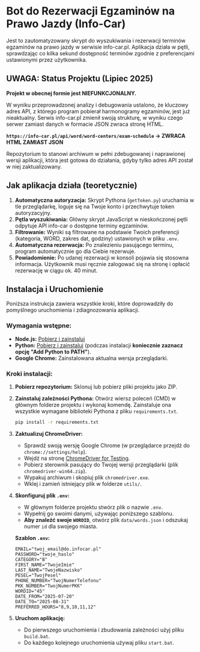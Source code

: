 # Bot do Rezerwacji Egzaminów na Prawo Jazdy (Info-Car)

Jest to zautomatyzowany skrypt do wyszukiwania i rezerwacji terminów egzaminów na prawo jazdy w serwisie info-car.pl. Aplikacja działa w pętli, sprawdzając co kilka sekund dostępność terminów zgodnie z preferencjami ustawionymi przez użytkownika.

## UWAGA: Status Projektu (Lipiec 2025)

**Projekt w obecnej formie jest NIEFUNKCJONALNY.**

W wyniku przeprowadzonej analizy i debugowania ustalono, że kluczowy adres API, z którego program pobierał harmonogramy egzaminów, jest już nieaktualny. Serwis info-car.pl zmienił swoją strukturę, w wyniku czego serwer zamiast danych w formacie JSON zwraca stronę HTML.

**`https://info-car.pl/api/word/word-centers/exam-schedule` -> ZWRACA HTML ZAMIAST JSON**

Repozytorium to stanowi archiwum w pełni zdebugowanej i naprawionej wersji aplikacji, która jest gotowa do działania, gdyby tylko adres API został w niej zaktualizowany.

## Jak aplikacja działa (teoretycznie)

1.  **Automatyczna autoryzacja:** Skrypt Pythona (`getToken.py`) uruchamia w tle przeglądarkę, loguje się na Twoje konto i przechwytuje token autoryzacyjny.
2.  **Pętla wyszukiwania:** Główny skrypt JavaScript w nieskończonej pętli odpytuje API info-car o dostępne terminy egzaminów.
3.  **Filtrowanie:** Wyniki są filtrowane na podstawie Twoich preferencji (kategoria, WORD, zakres dat, godziny) ustawionych w pliku `.env`.
4.  **Automatyczna rezerwacja:** Po znalezieniu pasującego terminu, program automatycznie go dla Ciebie rezerwuje.
5.  **Powiadomienie:** Po udanej rezerwacji w konsoli pojawia się stosowna informacja. Użytkownik musi ręcznie zalogować się na stronę i opłacić rezerwację w ciągu ok. 40 minut.

## Instalacja i Uruchomienie

Poniższa instrukcja zawiera wszystkie kroki, które doprowadziły do pomyślnego uruchomienia i zdiagnozowania aplikacji.

### Wymagania wstępne:
*   **Node.js:** [Pobierz i zainstaluj](https://nodejs.org/en)
*   **Python:** [Pobierz i zainstaluj](https://www.python.org/downloads/) (podczas instalacji **koniecznie zaznacz opcję "Add Python to PATH"**).
*   **Google Chrome:** Zainstalowana aktualna wersja przeglądarki.

### Kroki instalacji:

1.  **Pobierz repozytorium:** Sklonuj lub pobierz pliki projektu jako ZIP.

2.  **Zainstaluj zależności Pythona:**
    Otwórz wiersz poleceń (CMD) w głównym folderze projektu i wykonaj komendę. Zainstaluje ona wszystkie wymagane biblioteki Pythona z pliku `requirements.txt`.
    ```bash
    pip install -r requirements.txt
    ```

3.  **Zaktualizuj ChromeDriver:**
    *   Sprawdź swoją wersję Google Chrome (w przeglądarce przejdź do `chrome://settings/help`).
    *   Wejdź na stronę [ChromeDriver for Testing](https://googlechromelabs.github.io/chrome-for-testing/).
    *   Pobierz sterownik pasujący do Twojej wersji przeglądarki (plik `chromedriver-win64.zip`).
    *   Wypakuj archiwum i skopiuj plik `chromedriver.exe`.
    *   Wklej i zamień istniejący plik w folderze `utils/`.

4.  **Skonfiguruj plik `.env`:**
    *   W głównym folderze projektu stwórz plik o nazwie `.env`.
    *   Wypełnij go swoimi danymi, używając poniższego szablonu.
    *   **Aby znaleźć swoje `WORDID`**, otwórz plik `data/words.json` i odszukaj numer `id` dla swojego miasta.

    **Szablon `.env`:**
    ```
    EMAIL="twoj_email@do.infocar.pl"
    PASSWORD="twoje_haslo"
    CATEGORY="B"
    FIRST_NAME="TwojeImie"
    LAST_NAME="TwojeNazwisko"
    PESEL="TwojPesel"
    PHONE_NUMBER="TwojNumerTelefonu"
    PKK_NUMBER="TwojNumerPKK"
    WORDID="45"
    DATE_FROM="2025-07-20"
    DATE_TO="2025-08-31"
    PREFERRED_HOURS="8,9,10,11,12"
    ```

5.  **Uruchom aplikację:**
    *   Do pierwszego uruchomienia i zbudowania zależności użyj pliku `build.bat`.
    *   Do każdego kolejnego uruchomienia używaj pliku `start.bat`.